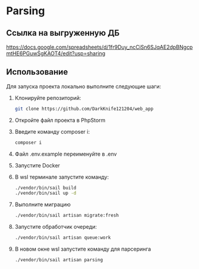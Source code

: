 # Parsing

## Ссылка на выгруженную ДБ

https://docs.google.com/spreadsheets/d/1fr9Duy_ncCiSn6SJqAE2dpBNgcpmtHE6PGuwSgKAOT4/edit?usp=sharing

## Использование

Для запуска проекта локально выполните следующие шаги:

1. Клонируйте репозиторий:
   ```bash
   git clone https://github.com/DarkKnife121204/web_app
   ```
   
2. Откройте файл проекта в PhpStorm

3. Введите команду composer i:
    ```bash
   composer i
   ```
   
4. Файл .env.example переименуйте в .env
5. Запустите Docker
6. В wsl терминале запустите команду:
    ```bash
    ./vendor/bin/sail build
    ./vendor/bin/sail up -d
    ```
7. Выполните миграцию
    ```bash
    ./vendor/bin/sail artisan migrate:fresh
    ```
8. Запустите обработчик очереди:
    ```bash
    ./vendor/bin/sail artisan queue:work
    ```
9. В новом окне wsl запустите команду для парсеринга 
    ```bash
    ./vendor/bin/sail artisan parsing
    ```
